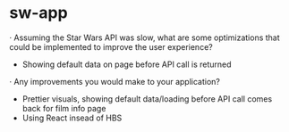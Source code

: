 # sw-app
· Assuming the Star Wars API was slow, what are some optimizations that could be implemented to improve the user experience?
- Showing default data on page before API call is returned

· Any improvements you would make to your application?
- Prettier visuals, showing default data/loading before API call comes back for film info page
- Using React insead of HBS
